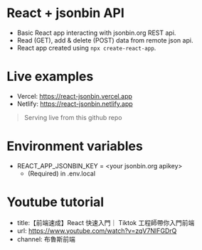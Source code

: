 # React + jsonbin API
- Basic React app interacting with jsonbin.org REST api.
- Read (GET), add & delete (POST) data from remote json api.
- React app created using ```npx create-react-app```.

# Live examples
- Vercel: https://react-jsonbin.vercel.app
- Netlify: https://react-jsonbin.netlify.app
> Serving live from this github repo

# Environment variables
- REACT_APP_JSONBIN_KEY = \<your jsonbin.org apikey>
    - (Required) in .env.local

# Youtube tutorial
- title:【前端速成】React 快速入門｜ Tiktok 工程師帶你入門前端
- url: https://www.youtube.com/watch?v=zqV7NIFGDrQ
- channel: 布魯斯前端
